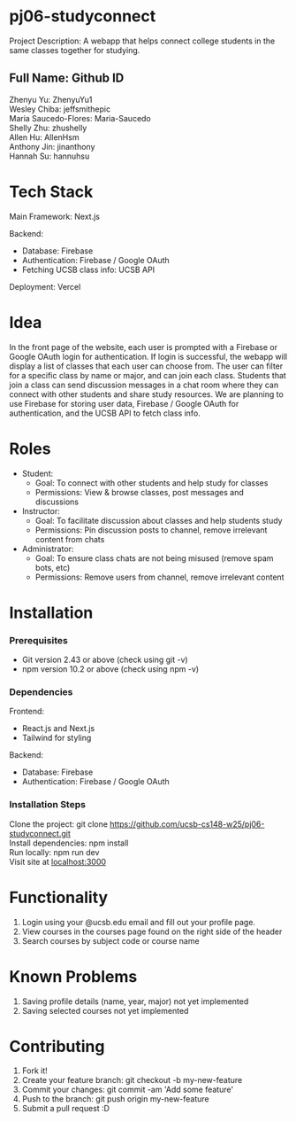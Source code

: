 # pj06-studyconnect

Project Description: A webapp that helps connect college students in the same classes together for studying.

Full Name: Github ID
----------------------
Zhenyu Yu: ZhenyuYu1  
Wesley Chiba: jeffsmithepic  
Maria Saucedo-Flores: Maria-Saucedo  
Shelly Zhu: zhushelly  
Allen Hu: AllenHsm  
Anthony Jin: jinanthony  
Hannah Su: hannuhsu

# Tech Stack

Main Framework: Next.js

Backend:
- Database: Firebase
- Authentication: Firebase / Google OAuth
- Fetching UCSB class info: UCSB API

Deployment: Vercel

# Idea

In the front page of the website, each user is prompted with a Firebase or Google OAuth login for authentication. If login is successful, the webapp will display a list of classes that each user can choose from. The user can filter for a specific class by name or major, and can join each class. Students that join a class can send discussion messages in a chat room where they can connect with other students and share study resources. We are planning to use Firebase for storing user data, Firebase / Google OAuth for authentication, and the UCSB API to fetch class info.

# Roles

- Student:
  - Goal: To connect with other students and help study for classes
  - Permissions: View & browse classes, post messages and discussions
- Instructor:
  - Goal: To facilitate discussion about classes and help students study
  - Permissions: Pin discussion posts to channel, remove irrelevant content from chats
 - Administrator:
   - Goal: To ensure class chats are not being misused (remove spam bots, etc)
   - Permissions: Remove users from channel, remove irrelevant content
  
# Installation

### Prerequisites
- Git version 2.43 or above (check using git -v)  
- npm version 10.2 or above (check using npm -v)  

### Dependencies
Frontend: 
- React.js and Next.js
- Tailwind for styling

Backend:
- Database: Firebase
- Authentication: Firebase / Google OAuth

### Installation Steps
Clone the project: git clone https://github.com/ucsb-cs148-w25/pj06-studyconnect.git  
Install dependencies: npm install  
Run locally: npm run dev  
Visit site at [localhost:3000](http://localhost:3000/)

# Functionality
1. Login using your @ucsb.edu email and fill out your profile page.
2. View courses in the courses page found on the right side of the header
3. Search courses by subject code or course name

# Known Problems
1. Saving profile details (name, year, major) not yet implemented
2. Saving selected courses not yet implemented

# Contributing
1. Fork it!
2. Create your feature branch: git checkout -b my-new-feature
3. Commit your changes: git commit -am 'Add some feature'
4. Push to the branch: git push origin my-new-feature
5. Submit a pull request :D
